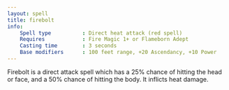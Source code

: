 ```yaml
---
layout: spell
title: firebolt
info:
    Spell type          : Direct heat attack (red spell)
    Requires            : Fire Magic 1+ or Flameborn Adept
    Casting time        : 3 seconds
    Base modifiers      : 100 feet range, +20 Ascendancy, +10 Power
---
```


Firebolt is a direct attack spell which has a 25% chance of hitting the head 
or face, and a 50% chance of hitting the body.  It inflicts heat damage.
